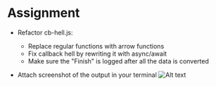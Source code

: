# Assignment

- Refactor cb-hell.js:​
  - Replace regular functions with arrow functions​
  - Fix callback hell by rewriting it with async/await​
  - Make sure the "Finish" is logged after all the data is converted ​


- Attach screenshot of the output in your terminal
![Alt text](../../../../../../C:/Users/Finicky/xml-and-js/module-08/assests/image.png)
